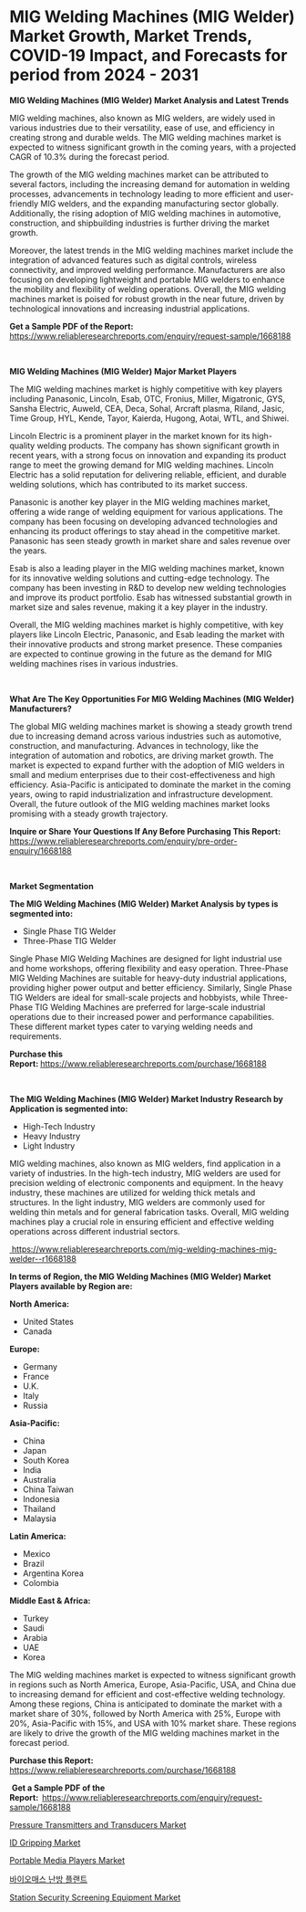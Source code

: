 <p><h1>MIG Welding Machines (MIG Welder) Market Growth, Market Trends, COVID-19 Impact, and Forecasts for period from 2024 - 2031</h1></p><p><strong>MIG Welding Machines (MIG Welder) Market Analysis and Latest Trends</strong></p>
<p><p>MIG welding machines, also known as MIG welders, are widely used in various industries due to their versatility, ease of use, and efficiency in creating strong and durable welds. The MIG welding machines market is expected to witness significant growth in the coming years, with a projected CAGR of 10.3% during the forecast period.</p><p>The growth of the MIG welding machines market can be attributed to several factors, including the increasing demand for automation in welding processes, advancements in technology leading to more efficient and user-friendly MIG welders, and the expanding manufacturing sector globally. Additionally, the rising adoption of MIG welding machines in automotive, construction, and shipbuilding industries is further driving the market growth.</p><p>Moreover, the latest trends in the MIG welding machines market include the integration of advanced features such as digital controls, wireless connectivity, and improved welding performance. Manufacturers are also focusing on developing lightweight and portable MIG welders to enhance the mobility and flexibility of welding operations. Overall, the MIG welding machines market is poised for robust growth in the near future, driven by technological innovations and increasing industrial applications.</p></p>
<p><strong>Get a Sample PDF of the Report:&nbsp;</strong> <a href="https://www.reliableresearchreports.com/enquiry/request-sample/1668188">https://www.reliableresearchreports.com/enquiry/request-sample/1668188</a></p>
<p>&nbsp;</p>
<p><strong>MIG Welding Machines (MIG Welder) Major Market Players</strong></p>
<p><p>The MIG welding machines market is highly competitive with key players including Panasonic, Lincoln, Esab, OTC, Fronius, Miller, Migatronic, GYS, Sansha Electric, Auweld, CEA, Deca, Sohal, Arcraft plasma, Riland, Jasic, Time Group, HYL, Kende, Tayor, Kaierda, Hugong, Aotai, WTL, and Shiwei.</p><p>Lincoln Electric is a prominent player in the market known for its high-quality welding products. The company has shown significant growth in recent years, with a strong focus on innovation and expanding its product range to meet the growing demand for MIG welding machines. Lincoln Electric has a solid reputation for delivering reliable, efficient, and durable welding solutions, which has contributed to its market success.</p><p>Panasonic is another key player in the MIG welding machines market, offering a wide range of welding equipment for various applications. The company has been focusing on developing advanced technologies and enhancing its product offerings to stay ahead in the competitive market. Panasonic has seen steady growth in market share and sales revenue over the years.</p><p>Esab is also a leading player in the MIG welding machines market, known for its innovative welding solutions and cutting-edge technology. The company has been investing in R&D to develop new welding technologies and improve its product portfolio. Esab has witnessed substantial growth in market size and sales revenue, making it a key player in the industry.</p><p>Overall, the MIG welding machines market is highly competitive, with key players like Lincoln Electric, Panasonic, and Esab leading the market with their innovative products and strong market presence. These companies are expected to continue growing in the future as the demand for MIG welding machines rises in various industries.</p></p>
<p>&nbsp;</p>
<p><strong>What Are The Key Opportunities For MIG Welding Machines (MIG Welder) Manufacturers?</strong></p>
<p><p>The global MIG welding machines market is showing a steady growth trend due to increasing demand across various industries such as automotive, construction, and manufacturing. Advances in technology, like the integration of automation and robotics, are driving market growth. The market is expected to expand further with the adoption of MIG welders in small and medium enterprises due to their cost-effectiveness and high efficiency. Asia-Pacific is anticipated to dominate the market in the coming years, owing to rapid industrialization and infrastructure development. Overall, the future outlook of the MIG welding machines market looks promising with a steady growth trajectory.</p></p>
<p><strong>Inquire or Share Your Questions If Any Before Purchasing This Report:</strong> <a href="https://www.reliableresearchreports.com/enquiry/pre-order-enquiry/1668188">https://www.reliableresearchreports.com/enquiry/pre-order-enquiry/1668188</a></p>
<p>&nbsp;</p>
<p><strong>Market Segmentation</strong></p>
<p><strong>The MIG Welding Machines (MIG Welder) Market Analysis by types is segmented into:</strong></p>
<p><ul><li>Single Phase TIG Welder</li><li>Three-Phase TIG Welder</li></ul></p>
<p><p>Single Phase MIG Welding Machines are designed for light industrial use and home workshops, offering flexibility and easy operation. Three-Phase MIG Welding Machines are suitable for heavy-duty industrial applications, providing higher power output and better efficiency. Similarly, Single Phase TIG Welders are ideal for small-scale projects and hobbyists, while Three-Phase TIG Welding Machines are preferred for large-scale industrial operations due to their increased power and performance capabilities. These different market types cater to varying welding needs and requirements.</p></p>
<p><strong>Purchase this Report:&nbsp;</strong><a href="https://www.reliableresearchreports.com/purchase/1668188">https://www.reliableresearchreports.com/purchase/1668188</a></p>
<p>&nbsp;</p>
<p><strong>The MIG Welding Machines (MIG Welder) Market Industry Research by Application is segmented into:</strong></p>
<p><ul><li>High-Tech Industry</li><li>Heavy Industry</li><li>Light Industry</li></ul></p>
<p><p>MIG welding machines, also known as MIG welders, find application in a variety of industries. In the high-tech industry, MIG welders are used for precision welding of electronic components and equipment. In the heavy industry, these machines are utilized for welding thick metals and structures. In the light industry, MIG welders are commonly used for welding thin metals and for general fabrication tasks. Overall, MIG welding machines play a crucial role in ensuring efficient and effective welding operations across different industrial sectors.</p></p>
<p><a href="https://www.reliableresearchreports.com/mig-welding-machines-mig-welder--r1668188">&nbsp;https://www.reliableresearchreports.com/mig-welding-machines-mig-welder--r1668188</a></p>
<p><strong>In terms of Region, the MIG Welding Machines (MIG Welder) Market Players available by Region are:</strong></p>
<p>
    <p> <strong> North America: </strong>
        <ul>
            <li>United States</li>
            <li>Canada</li>
        </ul>
        </p> 
    <p> <strong> Europe: </strong>
        <ul>
            <li>Germany</li>
            <li>France</li>
            <li>U.K.</li>
            <li>Italy</li>
            <li>Russia</li>
        </ul>
        </p> 
    <p> <strong> Asia-Pacific: </strong>
        <ul>
            <li>China</li>
            <li>Japan</li>
            <li>South Korea</li>
            <li>India</li>
            <li>Australia</li>
            <li>China Taiwan</li>
            <li>Indonesia</li>
            <li>Thailand</li>
            <li>Malaysia</li>
        </ul>
        </p> 
    <p> <strong> Latin America: </strong>
        <ul>
            <li>Mexico</li>
            <li>Brazil</li>
            <li>Argentina Korea</li>
            <li>Colombia</li>
        </ul>
        </p> 
    <p> <strong> Middle East & Africa: </strong>
        <ul>
            <li>Turkey</li>
            <li>Saudi</li>
            <li>Arabia</li>
            <li>UAE</li>
            <li>Korea</li>
        </ul>
    </p>
    </p>
<p><p>The MIG welding machines market is expected to witness significant growth in regions such as North America, Europe, Asia-Pacific, USA, and China due to increasing demand for efficient and cost-effective welding technology. Among these regions, China is anticipated to dominate the market with a market share of 30%, followed by North America with 25%, Europe with 20%, Asia-Pacific with 15%, and USA with 10% market share. These regions are likely to drive the growth of the MIG welding machines market in the forecast period.</p></p>
<p><strong>Purchase this Report: </strong><a href="https://www.reliableresearchreports.com/purchase/1668188">https://www.reliableresearchreports.com/purchase/1668188</a></p>
<p>&nbsp;<strong>Get a Sample PDF of the Report:&nbsp;&nbsp;</strong><a href="https://www.reliableresearchreports.com/enquiry/request-sample/1668188">https://www.reliableresearchreports.com/enquiry/request-sample/1668188</a></p>
<p><strong></strong></p>
<p><p><a href="https://www.linkedin.com/pulse/pressure-transmitters-transducers-market-exploring-share-trends-nceff?trackingId=GveB3VzRJG1XB3fEDNyuWg%3D%3D">Pressure Transmitters and Transducers Market</a></p><p><a href="https://github.com/edytherolanlouisejk1miz0wig/Market-Research-Report-List-2/blob/main/id-gripping-market.md">ID Gripping Market</a></p><p><a href="https://www.linkedin.com/pulse/portable-media-players-market-exploring-share-trends-future-growth-o2ctf?trackingId=EVZneBGHsN87EONmWRKnAw%3D%3D">Portable Media Players Market</a></p><p><a href="https://github.com/vsoq0zknh59/Market-Research-Report-List-1/blob/main/171777236808.md">바이오매스 난방 플랜트</a></p><p><a href="https://github.com/peachesmcdowel1/Market-Research-Report-List-2/blob/main/station-security-screening-equipment-market.md">Station Security Screening Equipment Market</a></p></p>
